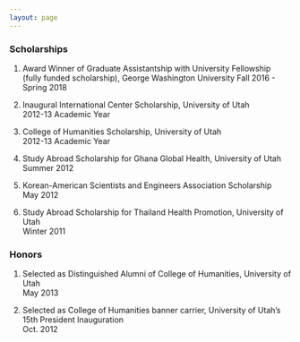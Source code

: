 ```yaml
---
layout: page
---
```


### Scholarships

1. Award Winner of Graduate Assistantship with University Fellowship (fully funded scholarship), George Washington University 
Fall 2016 - Spring 2018  

2. Inaugural International Center Scholarship, University of Utah     
2012-13 Academic Year  

3. College of Humanities Scholarship, University of Utah              
2012-13 Academic Year  

4. Study Abroad Scholarship for Ghana Global Health, University of Utah  
Summer 2012  

5. Korean-American Scientists and Engineers Association Scholarship  
May 2012     

6. Study Abroad Scholarship for Thailand Health Promotion, University of Utah   
Winter 2011                               	    


### Honors

1. Selected as Distinguished Alumni of College of Humanities, University of Utah  
May 2013   

2. Selected as College of Humanities banner carrier, University of Utah’s 15th President Inauguration  
Oct. 2012  
